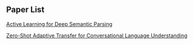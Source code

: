 ## Paper List

[Active Learning for Deep Semantic Parsing](https://pris-nlp.github.io/PaperNote/Active%20Learning%20for%20Deep%20Semantic%20Parsing)

[Zero-Shot Adaptive Transfer for Conversational Language Understanding](https://pris-nlp.github.io/PaperNote/Zero-Shot%20Adaptive%20Transfer%20for%20Conversational%20Language%20Understanding)
